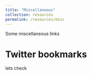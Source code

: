 ```yaml
---
title: "Miscellaneous"
collection: resources
permalink: /resources/misc
---
```


Some miscellaneous links

Twitter bookmarks
======
lets check


